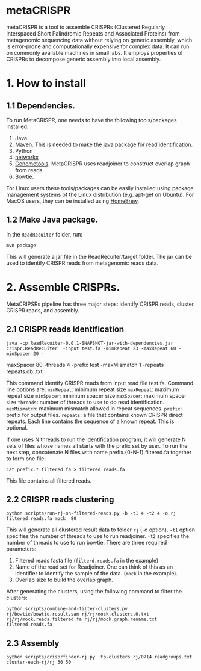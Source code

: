 # metaCRISPR

metaCRISPR is a tool to assemble CRISPRs (Clustered Regularly Interspaced Short
Palindromic Repeats and Associated Proteins) from metagenomic sequencing data without relying on generic assembly, which is
error-prone and computationally expensive for complex data. It
can run on commonly available machines in small labs. It employs
properties of CRISPRs to decompose generic assembly into local
assembly.

# 1. How to install

## 1.1 Dependencies.
To run MetaCRISPR, one needs to have the following tools/packages installed:

1. Java.
2. [Maven](https://maven.apache.org/). This is needed to make the java package for read identification.
3. Python
4. [networkx](https://networkx.github.io/)
5. [Genometools](https://github.com/genometools/genometools). MetaCRISPR uses readjoiner to construct overlap graph from reads.
6. [Bowtie](http://bowtie-bio.sourceforge.net/index.shtml).

For Linux users these tools/packages can be easily installed using package management systems of the Linux distribution (e.g. apt-get on Ubuntu). For MacOS users, they can be installed using [HomeBrew](http://brew.sh/).

## 1.2 Make Java package.
In the `ReadRecuiter` folder, run:

    mvn package

This will generate a jar file in the ReadRecuiter/target folder. The jar can be used to identify CRISPR reads from metagenomic reads data.


# 2. Assemble CRISPRs.
MetaCRIPSRs pipeline has three major steps: identify CRISPR reads, cluster CRISPR reads, and assembly.

## 2.1 CRISPR reads identification

    java -cp ReadRecuiter-0.0.1-SNAPSHOT-jar-with-dependencies.jar crispr.ReadRecuiter  -input test.fa -minRepeat 23 -maxRepeat 60 -minSpacer 20 -
maxSpacer 80 -threads 4 -prefix  test -maxMismatch 1  -repeats repeats.db..txt

This command identify CRISPR reads from input read file test.fa. Command line options are:
`minRepeat`: minimum repeat size
`maxRepeat`: maximum repeat size
`minSpacer`: minimum spacer size
`maxSpacer`: maximum spacer size
`threads`: number of threads to use to do read identification.
`maxMismatch`: maximum mismatch allowed in repeat sequences.
`prefix`: prefix for output files.
`repeats`: a file that contains known CRISPR direct repeats. Each line contains the sequence of a known repeat. This is optional.


If one uses N threads to run the identification program, it will generate N sets of files whose names all starts with the prefix set by user. To run the next step, concatenate N files with name prefix.{0-N-1}.filtered.fa together to form one file:

    cat prefix.*.filtered.fa > filtered.reads.fa

This file contains all filtered reads.

## 2.2 CRISPR reads clustering

    python scripts/run-rj-on-filtered-reads.py -b -t1 4 -t2 4 -o rj filtered.reads.fa mock  80

This will generate all clustered result data to folder `rj` (-o option). `-t1` option specifies the number of threads to use to run readjoiner. `-t2` specifies the number of threads to use to run bowtie.
There are three required parameters:
1. Filtered reads fasta file (`filterd.reads.fa` in the example)
2. Name of the read set for Readjoiner. One can think of this as an identifier to identify the sample of the data. (`mock` in the example).
3. Overlap size to build the overlap graph.

After generating the clusters, using the following command to filter the clusters:

    python scripts/combine-and-filter-clusters.py rj/bowtie/bowtie.result.sam rj/rj/mock.clusters.0.txt rj/rj/mock.reads.filtered.fa rj/rj/mock.graph.rename.txt filtered.reads.fa

## 2.3 Assembly

    python scripts/crisprfinder-rj.py  tp-clusters rj/0714.readgroups.txt cluster-each-rj/rj 30 50
